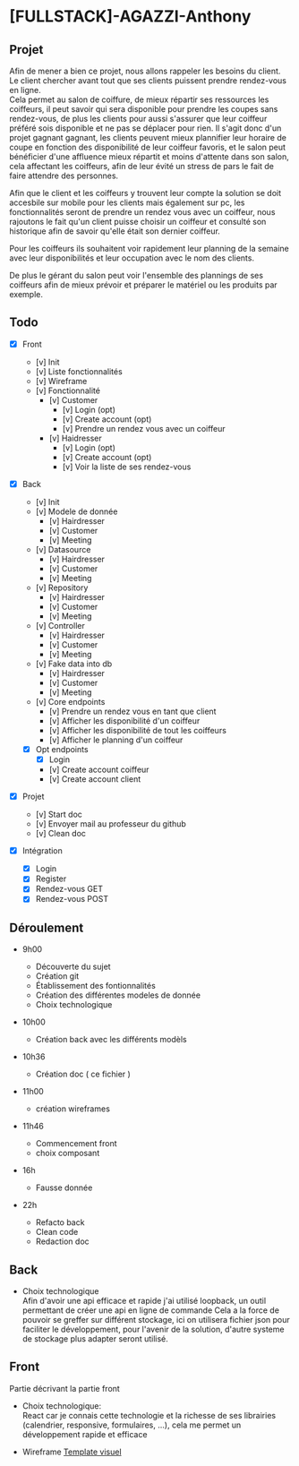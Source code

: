 # [FULLSTACK]-AGAZZI-Anthony

## Projet

Afin de mener a bien ce projet, nous allons rappeler les besoins du client. Le client chercher avant tout que ses clients puissent prendre rendez-vous en ligne.  
Cela permet au salon de coiffure, de mieux répartir ses ressources les coiffeurs, il peut savoir qui sera disponible pour prendre les coupes sans rendez-vous, de plus les clients pour aussi s'assurer que leur coiffeur préféré sois disponible et ne pas se déplacer pour rien. Il s'agit donc d'un projet gagnant gagnant, les clients peuvent mieux plannifier leur horaire de coupe en fonction des disponibilité de leur coiffeur favoris, et le salon peut bénéficier d'une affluence mieux répartit et moins d'attente dans son salon, cela affectant les coiffeurs, afin de leur évité un stress de pars le fait de faire attendre des personnes.

Afin que le client et les coiffeurs y trouvent leur compte la solution se doit accesbile sur mobile pour les clients mais également sur pc, les fonctionnalités seront de prendre un rendez vous avec un coiffeur, nous rajoutons le fait qu'un client puisse choisir un coiffeur et consulté son historique afin de savoir qu'elle était son dernier coiffeur.

Pour les coiffeurs ils souhaitent voir rapidement leur planning de la semaine avec leur disponibilités et leur occupation avec le nom des clients.

De plus le gérant du salon peut voir l'ensemble des plannings de ses coiffeurs afin de mieux prévoir et préparer le matériel ou les produits par exemple.

## Todo

- [x] Front
  - [v] Init
  - [v] Liste fonctionnalités
  - [v] Wireframe
  - [v] Fonctionnalité
    - [v] Customer
      - [v] Login (opt)
      - [v] Create account (opt)
      - [v] Prendre un rendez vous avec un coiffeur
    - [v] Haidresser
      - [v] Login (opt)
      - [v] Create account (opt)
      - [v] Voir la liste de ses rendez-vous

- [x] Back
  - [v] Init
  - [v] Modele de donnée
    - [v] Hairdresser
    - [v] Customer
    - [v] Meeting
  - [v] Datasource
    - [v] Hairdresser
    - [v] Customer
    - [v] Meeting
  - [v] Repository
    - [v] Hairdresser
    - [v] Customer
    - [v] Meeting
  - [v] Controller
    - [v] Hairdresser
    - [v] Customer
    - [v] Meeting
  - [v] Fake data into db
    - [v] Hairdresser
    - [v] Customer
    - [v] Meeting
  - [v] Core endpoints
    - [v] Prendre un rendez vous en tant que client
    - [v] Afficher les disponibilité d'un coiffeur
    - [v] Afficher les disponibilité de tout les coiffeurs
    - [v] Afficher le planning d'un coiffeur
  - [x] Opt endpoints
    - [x] Login
    - [v] Create account coiffeur
    - [v] Create account client
- [x] Projet
  - [v] Start doc
  - [v] Envoyer mail au professeur du github
  - [v] Clean doc

- [x] Intégration
  - [x] Login
  - [x] Register
  - [x] Rendez-vous GET
  - [x] Rendez-vous POST

## Déroulement

- 9h00
  - Découverte du sujet
  - Création git
  - Établissement des fontionnalités
  - Création des différentes modeles de donnée
  - Choix technologique

- 10h00
  - Création back avec les différents modèls

- 10h36
  - Création doc ( ce fichier )

- 11h00
  - création wireframes
- 11h46
  - Commencement front
  - choix composant

- 16h  
  - Fausse donnée

- 22h  
  - Refacto back
  - Clean code
  - Redaction doc

## Back

- Choix technologique  
Afin d'avoir une api efficace et rapide j'ai utilisé loopback, un outil permettant de créer une api en ligne de commande
Cela a la force de pouvoir se greffer sur différent stockage, ici on utilisera fichier json pour faciliter le développement, pour l'avenir de la solution, d'autre systeme de stockage plus adapter seront utilisé.

## Front

Partie décrivant la partie front

- Choix technologique:  
  React car je connais cette technologie et la richesse de ses librairies (calendrier, responsive, formulaires, ...), cela me permet un développement rapide et efficace

- Wireframe [Template visuel](https://projects.invisionapp.com/freehand/document/41o73z6Re)